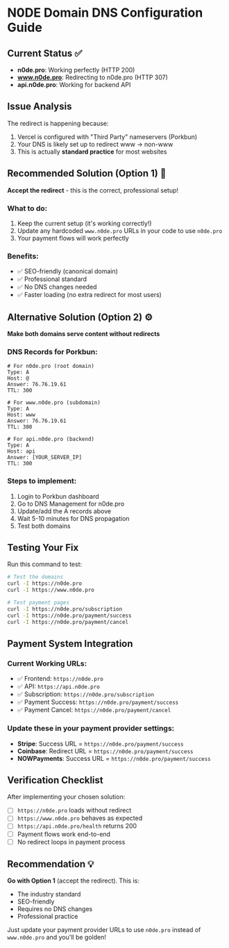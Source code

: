 # N0DE Domain DNS Configuration Guide

## Current Status ✅

- **n0de.pro**: Working perfectly (HTTP 200)
- **www.n0de.pro**: Redirecting to n0de.pro (HTTP 307)
- **api.n0de.pro**: Working for backend API

## Issue Analysis

The redirect is happening because:
1. Vercel is configured with "Third Party" nameservers (Porkbun)
2. Your DNS is likely set up to redirect www → non-www
3. This is actually **standard practice** for most websites

## Recommended Solution (Option 1) 🎯

**Accept the redirect** - this is the correct, professional setup!

### What to do:
1. Keep the current setup (it's working correctly!)
2. Update any hardcoded `www.n0de.pro` URLs in your code to use `n0de.pro`
3. Your payment flows will work perfectly

### Benefits:
- ✅ SEO-friendly (canonical domain)
- ✅ Professional standard
- ✅ No DNS changes needed
- ✅ Faster loading (no extra redirect for most users)

## Alternative Solution (Option 2) ⚙️

**Make both domains serve content without redirects**

### DNS Records for Porkbun:

```
# For n0de.pro (root domain)
Type: A
Host: @
Answer: 76.76.19.61
TTL: 300

# For www.n0de.pro (subdomain)
Type: A  
Host: www
Answer: 76.76.19.61
TTL: 300

# For api.n0de.pro (backend)
Type: A
Host: api
Answer: [YOUR_SERVER_IP]
TTL: 300
```

### Steps to implement:
1. Login to Porkbun dashboard
2. Go to DNS Management for n0de.pro
3. Update/add the A records above
4. Wait 5-10 minutes for DNS propagation
5. Test both domains

## Testing Your Fix

Run this command to test:
```bash
# Test the domains
curl -I https://n0de.pro
curl -I https://www.n0de.pro

# Test payment pages
curl -I https://n0de.pro/subscription
curl -I https://n0de.pro/payment/success
curl -I https://n0de.pro/payment/cancel
```

## Payment System Integration

### Current Working URLs:
- ✅ Frontend: `https://n0de.pro`
- ✅ API: `https://api.n0de.pro`
- ✅ Subscription: `https://n0de.pro/subscription`
- ✅ Payment Success: `https://n0de.pro/payment/success`
- ✅ Payment Cancel: `https://n0de.pro/payment/cancel`

### Update these in your payment provider settings:
- **Stripe**: Success URL = `https://n0de.pro/payment/success`
- **Coinbase**: Redirect URL = `https://n0de.pro/payment/success`
- **NOWPayments**: Success URL = `https://n0de.pro/payment/success`

## Verification Checklist

After implementing your chosen solution:

- [ ] `https://n0de.pro` loads without redirect
- [ ] `https://www.n0de.pro` behaves as expected
- [ ] `https://api.n0de.pro/health` returns 200
- [ ] Payment flows work end-to-end
- [ ] No redirect loops in payment process

## Recommendation 💡

**Go with Option 1** (accept the redirect). This is:
- The industry standard
- SEO-friendly
- Requires no DNS changes
- Professional practice

Just update your payment provider URLs to use `n0de.pro` instead of `www.n0de.pro` and you'll be golden!